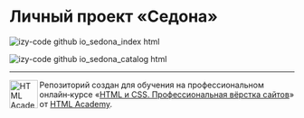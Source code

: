 # Личный проект «Седона»

![izy-code github io_sedona_index html](https://github.com/izy-code/sedona/assets/126877709/47565647-d4e8-4851-87f9-3d438eb34c18)

![izy-code github io_sedona_catalog html](https://github.com/izy-code/sedona/assets/126877709/f1e56916-93f5-46b1-b982-761a13835441)

---

<a href="https://htmlacademy.ru/intensive/htmlcss"><img align="left" width="50" height="50" alt="HTML Academy" src="https://up.htmlacademy.ru/static/img/intensive/htmlcss/logo-for-github-2.png"></a>

Репозиторий создан для обучения на профессиональном онлайн‑курсе «[HTML и CSS. Профессиональная вёрстка сайтов](https://htmlacademy.ru/intensive/htmlcss)» от [HTML Academy](https://htmlacademy.ru).
